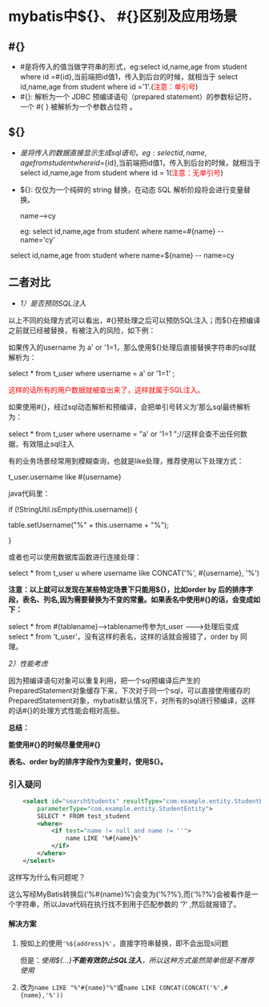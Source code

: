 # mybatis中${}、 #{}区别及应用场景

## #{}

* #是将传入的值当做字符串的形式，eg:select id,name,age from student where id =#{id},当前端把id值1，传入到后台的时候，就相当于 select id,name,age from student where id ='1'.(<font color=red>注意：单引号</font>)
* #{}: 解析为一个 JDBC 预编译语句（prepared statement）的参数标记符，一个 #{ } 被解析为一个参数占位符 。

## ${}

* $是将传入的数据直接显示生成sql语句，eg:select id,name,age from student where id =${id},当前端把id值1，传入到后台的时候，就相当于 select id,name,age from student where id = 1(<font color=red>注意：无单引号</font>)

*  ${}: 仅仅为一个纯碎的 string 替换，在动态 SQL 解析阶段将会进行变量替换。

   name-->cy

   eg:  select id,name,age from student where name=#{name}   -- name='cy'

  ​       select id,name,age from student where name=${name}    -- name=cy

## 二者对比

* *1）是否预防SQL注入*

以上不同的处理方式可以看出，#{}预处理之后可以预防SQL注入；而${}在预编译之前就已经被替换，有被注入的风险，如下例：

如果传入的username 为 a' or '1=1，那么使用${}处理后直接替换字符串的sql就解析为：

select * from t_user where username = a' or '1=1' ;

<font color=red>这样的话所有的用户数据就被查出来了，这样就属于SQL注入。</font>

如果使用#{}，经过sql动态解析和预编译，会把单引号转义为\'那么sql最终解析为：

select * from t_user where username = "a\' or \'1=1 ";//这样会查不出任何数据，有效阻止sql注入

有的业务场景经常用到模糊查询，也就是like处理，推荐使用以下处理方式：

t_user.username like #{username}

java代码里：

if (!StringUtil.isEmpty(this.username)) {

table.setUsername("%" + this.username + "%");

}

或者也可以使用数据库函数进行连接处理：

select  * from t_user u where username  like CONCAT('%', #{username}, '%')

**注意：以上就可以发现在某些特定场景下只能用${}，比如order by 后的排序字段，表名、列名,因为需要替换为不变的常量。如果表名中使用#{}的话，会变成如下：**

select * from #{tablename}-->tablename传参为t_user --->处理后变成 select * from 't_user'，没有这样的表名，这样的话就会报错了，order by 同理。

*2）性能考虑*

因为预编译语句对象可以重复利用，把一个sql预编译后产生的PreparedStatement对象缓存下来，下次对于同一个sql，可以直接使用缓存的PreparedStatement对象，mybatis默认情况下，对所有的sql进行预编译，这样的话#{}的处理方式性能会相对高些。

**总结：**

**能使用#{}的时候尽量使用#{}**

**表名、order by的排序字段作为变量时，使用${}。**

### 引入疑问

```xml
    <select id="searchStudents" resultType="com.example.entity.StudentEntity"
        parameterType="com.example.entity.StudentEntity">
        SELECT * FROM test_student
        <where>
            <if test="name != null and name != ''">
                name LIKE '%#{name}%'
            </if>
        </where>
    </select>
```

这样写为什么有问题呢？

这么写经MyBatis转换后(‘%#{name}%’)会变为(‘%?%’),而(‘%?%’)会被看作是一个字符串，所以Java代码在执行找不到用于匹配参数的 ‘?’ ,然后就报错了。

#### 解决方案

1. 按如上的使用`'%${address}%'`，直接字符串替换，即不会出现s问题

   但是：*使用${…}**不能有效防止SQL注入**，所以这种方式虽然简单但是不推荐使用*

2. 改为`name LIKE "%"#{name}"%"`或`name LIKE CONCAT(CONCAT('%',#{name},'%'))`



